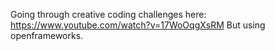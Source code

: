 Going through creative coding challenges here: https://www.youtube.com/watch?v=17WoOqgXsRM
But using openframeworks.
